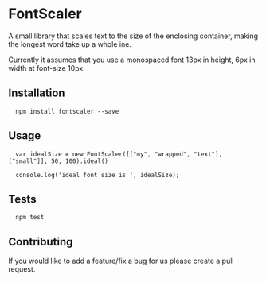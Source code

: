 FontScaler
==========

A small library that scales text to the size of the enclosing container, making the longest word take up a whole ine.

Currently it assumes that you use a monospaced font 13px in height, 6px in width at font-size 10px.

## Installation

```
  npm install fontscaler --save
```

## Usage

```
  var idealSize = new FontScaler([["my", "wrapped", "text"], ["small"]], 50, 100).ideal()

  console.log('ideal font size is ', idealSize);
```

## Tests

```
  npm test
```

## Contributing

If you would like to add a feature/fix a bug for us please create a pull request.